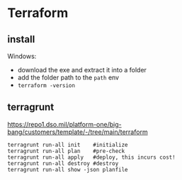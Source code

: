 # Terraform

## install
Windows: 
- download the exe and extract it into a folder
- add the folder path to the `path` env
- `terraform -version`

## terragrunt
https://repo1.dso.mil/platform-one/big-bang/customers/template/-/tree/main/terraform
```
terragrunt run-all init    #initialize
terragrunt run-all plan    #pre-check 
terragrunt run-all apply   #deploy, this incurs cost!
terragrunt run-all destroy #destroy
terragrunt run-all show -json planfile
```

